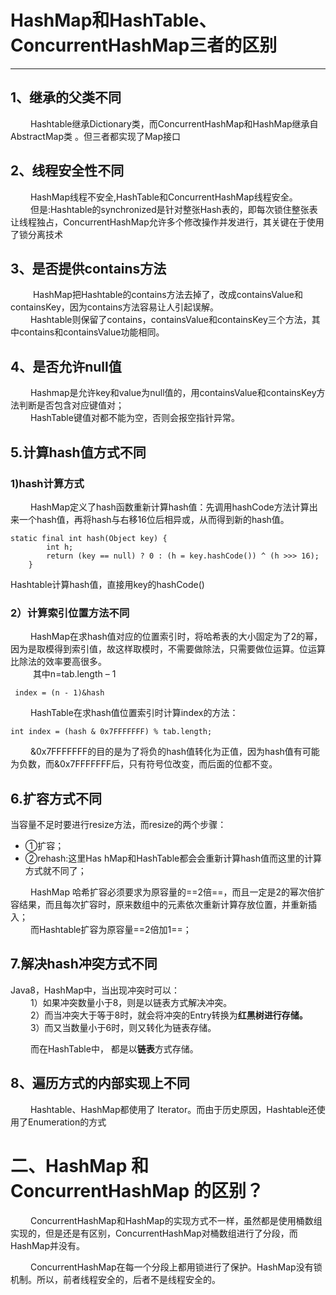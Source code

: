 # HashMap和HashTable、ConcurrentHashMap三者的区别

---


## 1、继承的父类不同
   &emsp; &emsp;Hashtable继承Dictionary类，而ConcurrentHashMap和HashMap继承自AbstractMap类 。但三者都实现了Map接口

##      2、线程安全性不同
 &emsp; &emsp;HashMap线程不安全,HashTable和ConcurrentHashMap线程安全。<br>
 &emsp; &emsp;但是:Hashtable的synchronized是针对整张Hash表的，即每次锁住整张表让线程独占，ConcurrentHashMap允许多个修改操作并发进行，其关键在于使用了锁分离技术



##  3、是否提供contains方法
 &emsp; &emsp;  HashMap把Hashtable的contains方法去掉了，改成containsValue和containsKey，因为contains方法容易让人引起误解。<br>
   &emsp; &emsp;Hashtable则保留了contains，containsValue和containsKey三个方法，其中contains和containsValue功能相同。

##  4、是否允许null值
 &emsp; &emsp;Hashmap是允许key和value为null值的，用containsValue和containsKey方法判断是否包含对应键值对；<br>
 &emsp; &emsp;HashTable键值对都不能为空，否则会报空指针异常。

## 5.计算hash值方式不同
### 1)hash计算方式
 &emsp; &emsp;HashMap定义了hash函数重新计算hash值：先调用hashCode方法计算出来一个hash值，再将hash与右移16位后相异或，从而得到新的hash值。

```
static final int hash(Object key) {
        int h;
        return (key == null) ? 0 : (h = key.hashCode()) ^ (h >>> 16);
    }
```


Hashtable计算hash值，直接用key的hashCode()

### 2）计算索引位置方法不同
 &emsp; &emsp;HashMap在求hash值对应的位置索引时，将哈希表的大小固定为了2的幂，因为是取模得到索引值，故这样取模时，不需要做除法，只需要做位运算。位运算比除法的效率要高很多。<br>
 &emsp; &emsp; 其中n=tab.length – 1
```
 index = (n - 1)&hash
```

 
 &emsp; &emsp;HashTable在求hash值位置索引时计算index的方法：

```
int index = (hash & 0x7FFFFFFF) % tab.length;
```

 &emsp; &emsp;&0x7FFFFFFF的目的是为了将负的hash值转化为正值，因为hash值有可能为负数，而&0x7FFFFFFF后，只有符号位改变，而后面的位都不变。

## 6.扩容方式不同
当容量不足时要进行resize方法，而resize的两个步骤：<br>
- ①扩容；
- ②rehash:这里Has	hMap和HashTable都会会重新计算hash值而这里的计算方式就不同了；

 &emsp; &emsp;HashMap 哈希扩容必须要求为原容量的==2倍==，而且一定是2的幂次倍扩容结果，而且每次扩容时，原来数组中的元素依次重新计算存放位置，并重新插入；<br>
 &emsp; &emsp;而Hashtable扩容为原容量==2倍加1==；

## 7.解决hash冲突方式不同

Java8，HashMap中，当出现冲突时可以：<br>
 &emsp; &emsp;1）如果冲突数量小于8，则是以链表方式解决冲突。<br>
 &emsp; &emsp;2）而当冲突大于等于8时，就会将冲突的Entry转换为**红黑树进行存储。**<br>
 &emsp; &emsp;3）而又当数量小于6时，则又转化为链表存储。<br>

 &emsp; &emsp;而在HashTable中， 都是以**链表**方式存储。

## 8、遍历方式的内部实现上不同
   &emsp; &emsp;Hashtable、HashMap都使用了 Iterator。而由于历史原因，Hashtable还使用了Enumeration的方式 

# 二、HashMap 和 ConcurrentHashMap 的区别？
 &emsp; &emsp;ConcurrentHashMap和HashMap的实现方式不一样，虽然都是使用桶数组实现的，但是还是有区别，ConcurrentHashMap对桶数组进行了分段，而HashMap并没有。<br>

 &emsp; &emsp;ConcurrentHashMap在每一个分段上都用锁进行了保护。HashMap没有锁机制。所以，前者线程安全的，后者不是线程安全的。<br>
